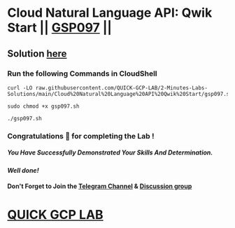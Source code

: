 # Cloud Natural Language API: Qwik Start || [GSP097](https://www.cloudskillsboost.google/focuses/582?parent=catalog) ||

## Solution [here]()

### Run the following Commands in CloudShell
```
curl -LO raw.githubusercontent.com/QUICK-GCP-LAB/2-Minutes-Labs-Solutions/main/Cloud%20Natural%20Language%20API%20Qwik%20Start/gsp097.sh

sudo chmod +x gsp097.sh

./gsp097.sh
```

### Congratulations 🎉 for completing the Lab !

##### *You Have Successfully Demonstrated Your Skills And Determination.*

#### *Well done!*

#### Don't Forget to Join the [Telegram Channel](https://t.me/QuickGcpLab) & [Discussion group](https://t.me/QuickGcpLabChats)

# [QUICK GCP LAB](https://www.youtube.com/@quickgcplab)
